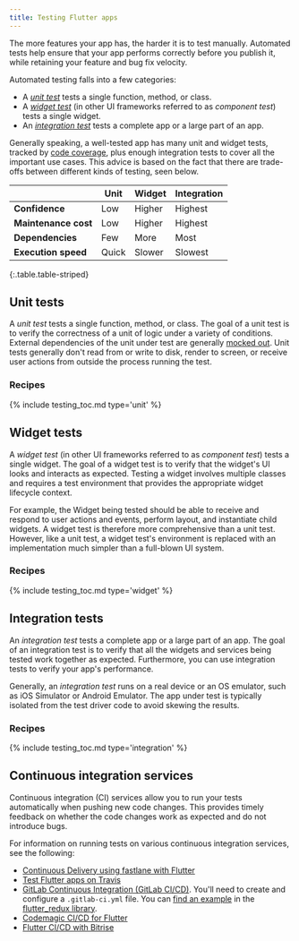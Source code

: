 ```yaml
---
title: Testing Flutter apps
---
```


The more features your app has, the harder it is to test manually.
Automated tests help ensure that your app performs correctly before
you publish it, while retaining your feature and bug fix velocity.

Automated testing falls into a few categories:

* A [_unit test_](#unit-tests) tests a single function, method, or class. 
* A [_widget test_](#widget-tests) (in other UI frameworks referred to
  as _component test_) tests a single widget. 
* An [_integration test_](#integration-tests)
  tests a complete app or a large part of an app.
  
Generally speaking, a well-tested app has many unit and widget tests, tracked by
[code coverage](https://en.wikipedia.org/wiki/Code_coverage), plus enough
integration tests to cover all the important use cases. This advice is based on
the fact that there are trade-offs between different kinds of testing, seen
below.

|                      | Unit   | Widget | Integration |
|----------------------|--------|--------|-------------|
| **Confidence**       | Low    | Higher | Highest     |
| **Maintenance cost** | Low    | Higher | Highest     |
| **Dependencies**     | Few    | More   | Most        |
| **Execution speed**  | Quick  | Slower | Slowest     |
{:.table.table-striped} 


## Unit tests

A _unit test_ tests a single function, method, or class. The goal of a unit test
is to verify the correctness of a unit of logic under a variety of conditions.
External dependencies of the unit under test are generally [mocked
out](/cookbook/testing/mocking). Unit tests generally don't read from or write
to disk, render to screen, or receive user actions from outside the process
running the test.

### Recipes

{% include testing_toc.md type='unit' %} 

## Widget tests

A _widget test_ (in other UI frameworks referred to as _component test_)
tests a single widget. The goal of a widget test is to verify that the
widget's UI looks and interacts as expected. Testing a widget involves
multiple classes and requires a test environment that provides the
appropriate widget lifecycle context.

For example, the Widget being tested should be able to receive and 
respond to user actions and events, perform layout, and instantiate child 
widgets. A widget test is therefore more comprehensive than a unit test.
However, like a unit test, a widget test's environment is replaced with
an implementation much simpler than a full-blown UI system.

### Recipes

{% include testing_toc.md type='widget' %} 

## Integration tests

An _integration test_ tests a complete app or a large part of an app. The goal
of an integration test is to verify that all the widgets and services being
tested work together as expected. Furthermore, you can use integration
tests to verify your app's performance.

Generally, an _integration test_ runs on a real device or an OS emulator, such
as iOS Simulator or Android Emulator. The app under test is typically isolated
from the test driver code to avoid skewing the results.

### Recipes

{% include testing_toc.md type='integration' %}
  
## Continuous integration services

Continuous integration (CI) services allow you to run your tests automatically
when pushing new code changes. This provides timely feedback on whether the code
changes work as expected and do not introduce bugs.

For information on running tests on various continuous integration services,
see the following: 

* [Continuous Delivery using fastlane with
  Flutter](/docs/deployment/fastlane-cd/)
* [Test Flutter apps on
  Travis]({{site.flutter-medium}}/test-flutter-apps-on-travis-3fd5142ecd8c)
* [GitLab Continuous Integration
  (GitLab CI/CD)](https://docs.gitlab.com/ee/ci/README.html#doc-nav).
  You'll need to create and configure a `.gitlab-ci.yml` file. You can 
  [find an example](https://raw.githubusercontent.com/brianegan/flutter_redux/master/.gitlab-ci.yml)
  in the [flutter_redux library]({{site.github}}/brianegan/flutter_redux).
* [Codemagic CI/CD for Flutter](https://blog.codemagic.io/getting-started-with-codemagic/)
* [Flutter CI/CD with Bitrise](https://devcenter.bitrise.io/getting-started/getting-started-with-flutter-apps/)
